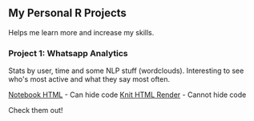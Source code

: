 ## My Personal R Projects

Helps me learn more and increase my skills. 

### Project 1: **Whatsapp Analytics**

Stats by user, time and some NLP stuff (wordclouds). Interesting to see who's most active and what they say most often. 

[Notebook HTML](R-Personal-Projects/whatsApp.nb.html) - Can hide code
[Knit HTML Render](R-Personal-Projects/whatsApp.html) - Cannot hide code

Check them out!
